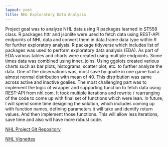 ```yaml
---
layout: post
title: NHL Exploratory Data Analysis
---
```


Project goal was to analyze NHL data using R packages learned in ST558 class.  R packages httr and jsonlite were used to fetch data using REST-API endpoints of NHL data and convert them in data.frame data type within R for further exploratory analysis.
R package tidyverse which includes list of packages was used to perform exploratory data analysis (EDA). As part of EDA various tables and charts were created using multiple endpoints. Some times data was combined using inner_joins. 
Using ggplots created various charts such as bar plots, histograms, scatter plot, etc. to further analyze the data.
One of the observations was, most save by goalie in one game had a almost normal distribution with mean of 40. This distribution was same across active and inactive goalies.
The most challenging part was to implement the logic of wrapper and supporting function to fetch data using REST-API from nhl.com. It took multiple iterations and rewrite / rearranging of the code to come up with final set of functions which were lean.
In future, I will spend some time designing the solution, which includes coming up with function names, defining parameters it will take and identify return values. And then implement those functions. This will allow less iterations, save time and also will have more robust code. 

[NHL Project Git Repository](https://github.com/kardeepak77/ST558Prj1)

[NHL Vignettes](https://kardeepak77.github.io/ST558Prj1/)
